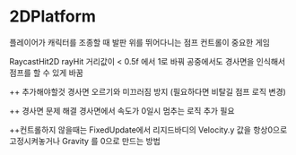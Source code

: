 # 2DPlatform
플레이어가 캐릭터를 조종할 때 발판 위를 뛰어다니는 점프 컨트롤이 중요한 게임




RaycastHit2D rayHit 거리값이 < 0.5f 에서 1로 바꿔 공중에서도 경사면을 인식해서 점프를 할 수 있게 바꿈

++ 추가해야할것 경사면 오르기와 미끄러짐 방지 (필요하다면 비탈길 점프 로직 변경)




++ 경사면 문제 해결 경사면에서 속도가 0일시 멈추는 로직 추가 필요




++컨트롤하지 않을때는 FixedUpdate에서 리지드바디의 Velocity.y 값을 항상0으로 고정시켜놓거나 Gravity 를 0으로 만드는 방법
